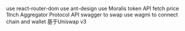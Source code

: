 use react-router-dom
use ant-design
use Moralis token API fetch price
1Inch Aggregator Protocol API swagger to swap
use wagmi to connect chain and wallet
基于Uniswap v3